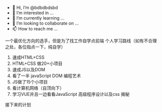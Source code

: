 - 👋 Hi, I’m @bdbdbdsbd
- 👀 I’m interested in ...
- 🌱 I’m currently learning ...
- 💞️ I’m looking to collaborate on ...
- 📫 How to reach me ...

<!---
bdbdbdsbd/bdbdbdsbd is a ✨ special ✨ repository because its `README.md` (this file) appears on your GitHub profile.
You can click the Preview link to take a look at your changes.
--->
一个最优化方向的选手，但是为了找工作自学点前端
个人学习路线（如有不合理之处，各位指点一下，纯自学）
1. 速成HTML+CSS 
2. HTML+CSS 做20+小项目
3. 速成JS以及DOM 
4. 看了一半 javaScript DOM 编程艺术
5. JS做了15个小项目
6. 看计算机网络（自顶向下）
7. 学习VUE并且一边看看JavaScript 高级程序设计以及css 揭秘


接下来的计划


